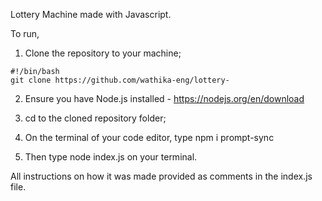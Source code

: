 Lottery Machine made with Javascript.

To run,
 
1. Clone the repository to your machine;
```
#!/bin/bash
git clone https://github.com/wathika-eng/lottery-
```
2. Ensure you have Node.js installed - https://nodejs.org/en/download

3. cd to the cloned repository folder;

4. On the terminal of your code editor, type npm i prompt-sync

5. Then type node index.js on your terminal.

All instructions on how it was made provided as comments in the index.js file.
